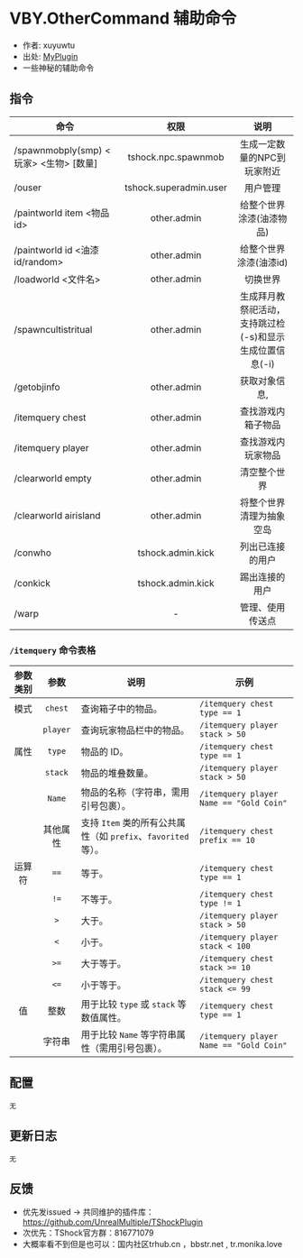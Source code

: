 # VBY.OtherCommand 辅助命令

- 作者: xuyuwtu
- 出处: [MyPlugin](https://github.com/xuyuwtu/MyPlugin)
- 一些神秘的辅助命令


## 指令

| 命令 | 权限 | 说明 |
| --- |:-: | :-: |
| /spawnmobply(smp) <玩家> <生物> [数量]  | tshock.npc.spawnmob | 生成一定数量的NPC到玩家附近 |
| /ouser | tshock.superadmin.user | 用户管理 |
| /paintworld item <物品id> | other.admin | 给整个世界涂漆(油漆物品) |
| /paintworld id <油漆id/random> | other.admin | 给整个世界涂漆(油漆id)  |
| /loadworld <文件名> | other.admin | 切换世界 |
| /spawncultistritual | other.admin | 生成拜月教祭祀活动，支持跳过检(-s)和显示生成位置信息(-i) |
| /getobjinfo | other.admin | 获取对象信息, |
| /itemquery chest| other.admin | 查找游戏内箱子物品 |
| /itemquery player| other.admin | 查找游戏内玩家物品 |
| /clearworld empty | other.admin | 清空整个世界 |
| /clearworld airisland | other.admin | 将整个世界清理为抽象空岛 |
| /conwho | tshock.admin.kick | 列出已连接的用户 |
| /conkick | tshock.admin.kick | 踢出连接的用户 |
| /warp | - | 管理、使用传送点 |

### `/itemquery` 命令表格

| 参数类别 | 参数       | 说明                                                                 | 示例                                |
|:-:|:-:|--------------------------------------------------------------------------|-----------------------------------------|
| 模式     | `chest`        | 查询箱子中的物品。                                                       | `/itemquery chest type == 1`            |
|              | `player`       | 查询玩家物品栏中的物品。                                                 | `/itemquery player stack > 50`          |
| 属性     | `type`         | 物品的 ID。                                                              | `/itemquery chest type == 1`            |
|              | `stack`        | 物品的堆叠数量。                                                         | `/itemquery player stack > 50`          |
|              | `Name`         | 物品的名称（字符串，需用引号包裹）。                                      | `/itemquery player Name == "Gold Coin"` |
|              | 其他属性       | 支持 `Item` 类的所有公共属性（如 `prefix`、`favorited` 等）。             | `/itemquery chest prefix == 10`         |
| 运算符   | `==`           | 等于。                                                                   | `/itemquery chest type == 1`            |
|              | `!=`           | 不等于。                                                                 | `/itemquery chest type != 1`            |
|              | `>`            | 大于。                                                                   | `/itemquery player stack > 50`          |
|              | `<`            | 小于。                                                                   | `/itemquery player stack < 100`         |
|              | `>=`           | 大于等于。                                                               | `/itemquery chest stack >= 10`          |
|              | `<=`           | 小于等于。                                                               | `/itemquery chest stack <= 99`          |
| 值       | 整数           | 用于比较 `type` 或 `stack` 等数值属性。                                   | `/itemquery chest type == 1`            |
|              | 字符串         | 用于比较 `Name` 等字符串属性（需用引号包裹）。                            | `/itemquery player Name == "Gold Coin"` |


## 配置
```json5
无
```
## 更新日志

```
无
```

## 反馈
- 优先发issued -> 共同维护的插件库：https://github.com/UnrealMultiple/TShockPlugin
- 次优先：TShock官方群：816771079
- 大概率看不到但是也可以：国内社区trhub.cn ，bbstr.net , tr.monika.love
